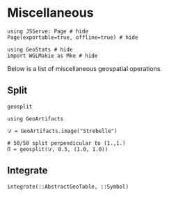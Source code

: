 # Miscellaneous

```@example misc
using JSServe: Page # hide
Page(exportable=true, offline=true) # hide

using GeoStats # hide
import WGLMakie as Mke # hide
```

Below is a list of miscellaneous geospatial operations.

## Split

```@docs
geosplit
```

```@example misc
using GeoArtifacts

𝒟 = GeoArtifacts.image("Strebelle")

# 50/50 split perpendicular to (1.,1.)
Π = geosplit(𝒟, 0.5, (1.0, 1.0))
```

## Integrate

```@docs
integrate(::AbstractGeoTable, ::Symbol)
```